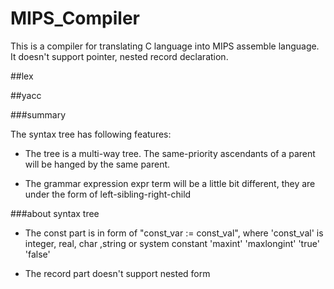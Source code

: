 # MIPS_Compiler
This is a compiler for translating C language into MIPS assemble language.
It doesn't support pointer, nested record declaration.

##lex

##yacc

###summary

The syntax tree has following features:

* The tree is a multi-way tree. The same-priority ascendants of a parent will be hanged by the same parent.

* The grammar expression expr term will be a little bit different, they are under the form of left-sibling-right-child

###about syntax tree

* The const part is in form of "const_var := const_val", where 'const_val' is integer, real, char ,string or system constant 'maxint' 'maxlongint' 'true' 'false'

* The record part doesn't support nested form